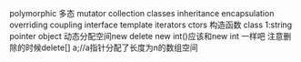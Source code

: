polymorphic 多态
mutator
collection classes
inheritance
encapsulation
overriding
coupling
interface
template
iterators
ctors 构造函数
class 1:string pointer object 
动态分配空间new delete
new int()应该和new int 一样吧
注意删除的时候delete[] a;//a指针分配了长度为n的数组空间
